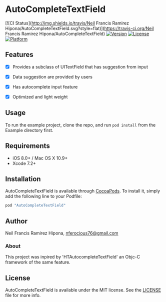 # AutoCompleteTextField

[![CI Status](http://img.shields.io/travis/Neil Francis Ramirez Hipona/AutoCompleteTextField.svg?style=flat)](https://travis-ci.org/Neil Francis Ramirez Hipona/AutoCompleteTextField)
[![Version](https://img.shields.io/cocoapods/v/AutoCompleteTextField.svg?style=flat)](http://cocoapods.org/pods/AutoCompleteTextField)
[![License](https://img.shields.io/cocoapods/l/AutoCompleteTextField.svg?style=flat)](http://cocoapods.org/pods/AutoCompleteTextField)
[![Platform](https://img.shields.io/cocoapods/p/AutoCompleteTextField.svg?style=flat)](http://cocoapods.org/pods/AutoCompleteTextField)

## Features
- [x] Provides a subclass of UITextField that has suggestion from input
- [x] Data suggestion are provided by users
- [x] Has autocomplete input feature
- [x] Optimized and light weight


## Usage

To run the example project, clone the repo, and run `pod install` from the Example directory first.


## Requirements

- iOS 8.0+ / Mac OS X 10.9+
- Xcode 7.2+


## Installation

AutoCompleteTextField is available through [CocoaPods](http://cocoapods.org). To install
it, simply add the following line to your Podfile:

```ruby
pod "AutoCompleteTextField"
```

## Author

Neil Francis Ramirez Hipona, nferocious76@gmail.com

### About

This project was inpired by 'HTAutocompleteTextField' an Objc-C framework of the same feature.

## License

AutoCompleteTextField is available under the MIT license. See the [LICENSE](https://github.com/nferocious76/AutoCompleteTextField/blob/master/LICENSE) file for more info.

